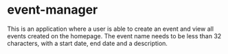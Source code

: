 # event-manager

This is an application where a user is able to create an event and view all events created on the homepage. 
The event name needs to be less than 32 characters, with a start date, end date and a description. 
